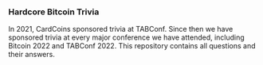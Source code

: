 ### Hardcore Bitcoin Trivia

In 2021, CardCoins sponsored trivia at TABConf. Since then we have sponsored trivia at every major conference we have attended, including Bitcoin 2022 and TABConf 2022. This repository contains all questions and their answers.
